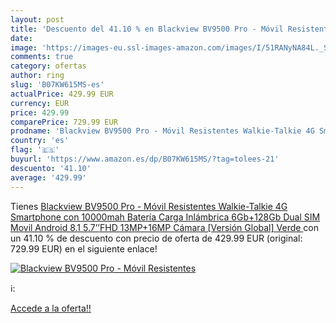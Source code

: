 ```yaml
---
layout: post
title: 'Descuento del 41.10 % en Blackview BV9500 Pro - Móvil Resistentes'
date: 
image: 'https://images-eu.ssl-images-amazon.com/images/I/51RANyNA84L._SL200_.jpg'
comments: true
category: ofertas
author: ring
slug: 'B07KW615MS-es'
actualPrice: 429.99 EUR
currency: EUR
price: 429.99
comparePrice: 729.99 EUR
prodname: 'Blackview BV9500 Pro - Móvil Resistentes Walkie-Talkie 4G Smartphone con 10000mah Batería Carga Inlámbrica  6Gb+128Gb  Dual SIM Movil  Android 8.1  5.7’’FHD  13MP+16MP Cámara [Versión Global]  Verde '
country: 'es'
flag: '🇪🇸'
buyurl: 'https://www.amazon.es/dp/B07KW615MS/?tag=tolees-21'
descuento: '41.10'
average: '429.99'
---
```


Tienes [Blackview BV9500 Pro - Móvil Resistentes Walkie-Talkie 4G Smartphone con 10000mah Batería Carga Inlámbrica  6Gb+128Gb  Dual SIM Movil  Android 8.1  5.7’’FHD  13MP+16MP Cámara [Versión Global]  Verde ](https://www.amazon.es/dp/B07KW615MS/?tag=tolees-21) con un 41.10 % de descuento con precio de oferta de 429.99 EUR (original: 729.99 EUR) en el siguiente enlace!

[![Blackview BV9500 Pro - Móvil Resistentes](https://images-eu.ssl-images-amazon.com/images/I/51RANyNA84L._SL200_.jpg)](https://www.amazon.es/dp/B07KW615MS/?tag=tolees-21)

ℹ️:


[Accede a la oferta!!](https://www.amazon.es/dp/B07KW615MS/?tag=tolees-21)
